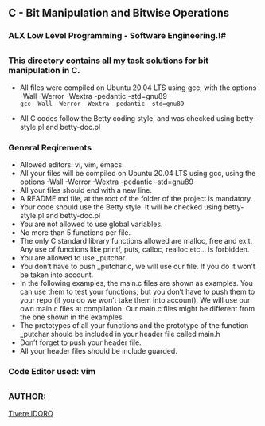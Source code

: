 ## C - Bit Manipulation and Bitwise Operations

### ALX Low Level Programming - Software Engineering.!#
##

### This directory contains all my task solutions for bit manipulation in C.

* All files were compiled on Ubuntu 20.04 LTS using gcc, with the options -Wall -Werror -Wextra -pedantic -std=gnu89 <br>
`gcc -Wall -Werror -Wextra -pedantic -std=gnu89`

* All C codes follow the Betty coding style, and was checked using betty-style.pl and betty-doc.pl


### General Reqirements

* Allowed editors: vi, vim, emacs.
* All your files will be compiled on Ubuntu 20.04 LTS using gcc, using the options -Wall -Werror -Wextra -pedantic -std=gnu89
* All your files should end with a new line.
* A README.md file, at the root of the folder of the project is mandatory.
* Your code should use the Betty style. It will be checked using betty-style.pl and betty-doc.pl
* You are not allowed to use global variables.
* No more than 5 functions per file.
* The only C standard library functions allowed are malloc, free and exit. Any use of functions like printf, puts, calloc, realloc etc… is forbidden.
* You are allowed to use _putchar.
* You don’t have to push _putchar.c, we will use our file. If you do it won’t be taken into account.
* In the following examples, the main.c files are shown as examples. You can use them to test your functions, but you don’t have to push them to your repo (if you do we won’t take them into account). We will use our own main.c files at compilation. Our main.c files might be different from the one shown in the examples.
* The prototypes of all your functions and the prototype of the function _putchar should be included in your header file called main.h
* Don’t forget to push your header file.
* All your header files should be include guarded.

### Code Editor used: vim

##
### AUTHOR:
[Tivere IDORO](https://github.com/tivereidoro)

